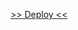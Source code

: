 <a href="https://vandalit.github.io/Bootcamp-FrontEnd-TD-2024-DL-g12/Modulo_05/99_3_traer-post/desafioI.html">>> Deploy <<</a>